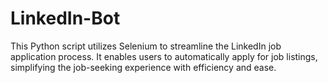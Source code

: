 # LinkedIn-Bot
This Python script utilizes Selenium to streamline the LinkedIn job application process. It enables users to automatically apply for job listings, simplifying the job-seeking experience with efficiency and ease.

